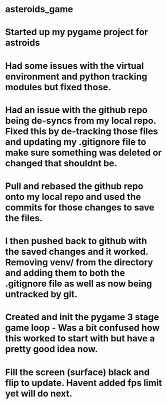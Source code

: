 # asteroids_game
# Started up my pygame project for astroids

# Had some issues with the virtual environment and python tracking modules but fixed those.
# Had an issue with the github repo being de-syncs from my local repo. Fixed this by de-tracking those files and updating my .gitignore file to make sure something was deleted or changed that shouldnt be.
# Pull and rebased the github repo onto my local repo and used the commits for those changes to save the files.
# I then pushed back to github with the saved changes and it worked. Removing venv/ from the directory and adding them to both the .gitignore file as well as now being untracked by git.

# Created and init the pygame 3 stage game loop - Was a bit confused how this worked to start with but have a pretty good idea now.
# Fill the screen (surface) black and flip to update. Havent added fps limit yet will do next.
